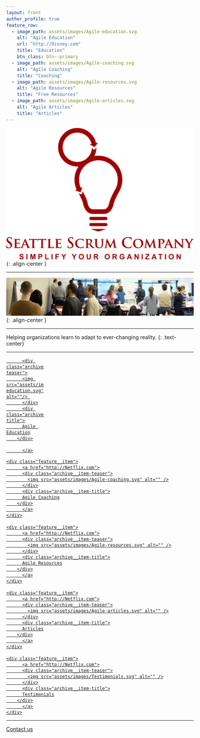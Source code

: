 ```yaml
---
layout: front
author_profile: true
feature_row:
  - image_path: assets/images/Agile-education.svg
    alt: "Agile Education"
    url: "http://Disney.com"
    title: "Education"
    btn_class: btn--primary
  - image_path: assets/images/Agile-coaching.svg
    alt: "Agile Coaching"
    title: "Coaching"
  - image_path: assets/images/Agile-resources.svg
    alt: "Agile Resources"
    title: "Free Resources"
  - image_path: assets/images/Agile-articles.svg
    alt: "Agile Articles"
    title: "Articles"
---
```


![Seattle Scrum Company](/assets/images/Seattle-Scrum-Company-1024.png){: .align-center }

----

![CSM class](/assets/images/NYC-CSM-class.jpg){: .align-center }

----
Helping organizations learn to adapt to ever-changing reality.
{: .text-center}

----

<style>

.archive__item-teaser img {
    max-width: 120px;
}

.archive__item-teaser {
   text-align: center;
}

.archive__item-title {
  text-align: center;
}

.feature__item {
  width: 20%;
}
</style>


<div class="feature__wrapper">

<div class="feature__item">
		  <a href="http://Netflix.com">


          <div class="archive__item-teaser">
		  <img src="assets/images/Agile-education.svg" alt=""/> 
          </div>
          <div class="archive__item-title">
		  Agile Education
        </div>

		  </a>
</div>

  
    <div class="feature__item">
		  <a href="http://Netflix.com">
          <div class="archive__item-teaser">
            <img src="assets/images/Agile-coaching.svg" alt="" />
          </div>
          <div class="archive__item-title">
		  Agile Coaching
        </div>
		  </a>
    </div>
  
    <div class="feature__item">
		  <a href="http://Netflix.com">
          <div class="archive__item-teaser">
            <img src="assets/images/Agile-resources.svg" alt="" />
          </div>
          <div class="archive__item-title">
		  Agile Resources
        </div>
		  </a>
    </div>
  
    <div class="feature__item">
		  <a href="http://Netflix.com">
          <div class="archive__item-teaser">
            <img src="assets/images/Agile-articles.svg" alt="" />
          </div>
          <div class="archive__item-title">
		  Articles
        </div>
		  </a>
    </div>
  
    <div class="feature__item">
		  <a href="http://Netflix.com">
          <div class="archive__item-teaser">
            <img src="assets/images/Testimonials.svg" alt="" />
          </div>
          <div class="archive__item-title">
		  Testimonials
        </div>
		  </a>
    </div>


</div>

----
Contact us


